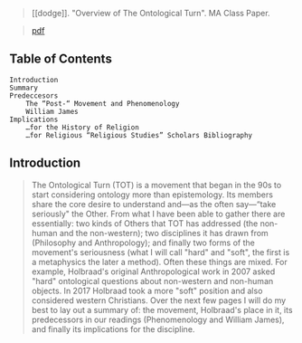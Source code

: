 > [[dodge]]. "Overview of The Ontological Turn". MA Class Paper.

> [pdf](dodge2020-ontological.pdf)

## Table of Contents
```
Introduction
Summary
Predeccesors
	The “Post-“ Movement and Phenomenology
	William James
Implications
	…for the History of Religion
	…for Religious “Religious Studies” Scholars Bibliography
```

## Introduction
> The Ontological Turn (TOT) is a movement that began in the 90s to start considering ontology more than epistemology. Its members share the core desire to understand and—as the often say—“take seriously" the Other. From what I have been able to gather there are essentially: two kinds of Others that TOT has addressed (the non-human and the non-western); two disciplines it has drawn from (Philosophy and Anthropology); and finally two forms of the movement's seriousness (what I will call "hard" and "soft", the first is a metaphysics the later a method). Often these things are mixed. For example, Holbraad's original Anthropological work in 2007 asked "hard" ontological questions about non-western and non-human objects. In 2017 Holbraad took a more "soft" position and also considered western Christians. Over the next few pages I will do my best to lay out a summary of: the movement, Holbraad's place in it, its predecessors in our readings (Phenomenology and William James), and finally its implications for the discipline.